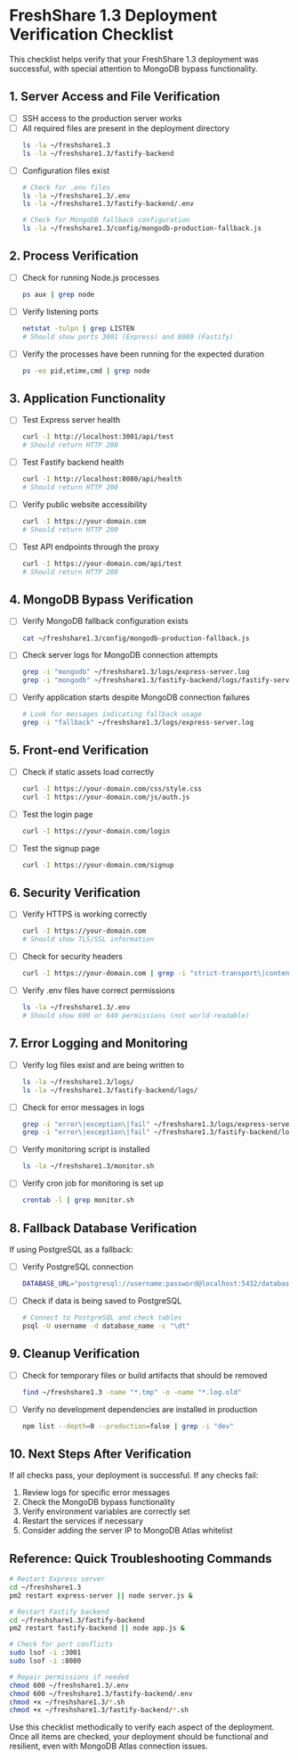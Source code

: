 # FreshShare 1.3 Deployment Verification Checklist

This checklist helps verify that your FreshShare 1.3 deployment was successful, with special attention to MongoDB bypass functionality.

## 1. Server Access and File Verification

- [ ] SSH access to the production server works
- [ ] All required files are present in the deployment directory
  ```bash
  ls -la ~/freshshare1.3
  ls -la ~/freshshare1.3/fastify-backend
  ```
- [ ] Configuration files exist
  ```bash
  # Check for .env files
  ls -la ~/freshshare1.3/.env
  ls -la ~/freshshare1.3/fastify-backend/.env

  # Check for MongoDB fallback configuration
  ls -la ~/freshshare1.3/config/mongodb-production-fallback.js
  ```

## 2. Process Verification

- [ ] Check for running Node.js processes
  ```bash
  ps aux | grep node
  ```
- [ ] Verify listening ports
  ```bash
  netstat -tulpn | grep LISTEN
  # Should show ports 3001 (Express) and 8080 (Fastify)
  ```
- [ ] Verify the processes have been running for the expected duration
  ```bash
  ps -eo pid,etime,cmd | grep node
  ```

## 3. Application Functionality

- [ ] Test Express server health
  ```bash
  curl -I http://localhost:3001/api/test
  # Should return HTTP 200
  ```
- [ ] Test Fastify backend health
  ```bash
  curl -I http://localhost:8080/api/health
  # Should return HTTP 200
  ```
- [ ] Verify public website accessibility
  ```bash
  curl -I https://your-domain.com
  # Should return HTTP 200
  ```
- [ ] Test API endpoints through the proxy
  ```bash
  curl -I https://your-domain.com/api/test
  # Should return HTTP 200
  ```

## 4. MongoDB Bypass Verification

- [ ] Verify MongoDB fallback configuration exists
  ```bash
  cat ~/freshshare1.3/config/mongodb-production-fallback.js
  ```
- [ ] Check server logs for MongoDB connection attempts
  ```bash
  grep -i "mongodb" ~/freshshare1.3/logs/express-server.log
  grep -i "mongodb" ~/freshshare1.3/fastify-backend/logs/fastify-server.log
  ```
- [ ] Verify application starts despite MongoDB connection failures
  ```bash
  # Look for messages indicating fallback usage
  grep -i "fallback" ~/freshshare1.3/logs/express-server.log
  ```

## 5. Front-end Verification

- [ ] Check if static assets load correctly
  ```bash
  curl -I https://your-domain.com/css/style.css
  curl -I https://your-domain.com/js/auth.js
  ```
- [ ] Test the login page
  ```bash
  curl -I https://your-domain.com/login
  ```
- [ ] Test the signup page
  ```bash
  curl -I https://your-domain.com/signup
  ```

## 6. Security Verification

- [ ] Verify HTTPS is working correctly
  ```bash
  curl -I https://your-domain.com
  # Should show TLS/SSL information
  ```
- [ ] Check for security headers
  ```bash
  curl -I https://your-domain.com | grep -i "strict-transport\|content-security\|x-frame\|x-xss"
  ```
- [ ] Verify .env files have correct permissions
  ```bash
  ls -la ~/freshshare1.3/.env
  # Should show 600 or 640 permissions (not world-readable)
  ```

## 7. Error Logging and Monitoring

- [ ] Verify log files exist and are being written to
  ```bash
  ls -la ~/freshshare1.3/logs/
  ls -la ~/freshshare1.3/fastify-backend/logs/
  ```
- [ ] Check for error messages in logs
  ```bash
  grep -i "error\|exception\|fail" ~/freshshare1.3/logs/express-server.log
  grep -i "error\|exception\|fail" ~/freshshare1.3/fastify-backend/logs/fastify-server.log
  ```
- [ ] Verify monitoring script is installed
  ```bash
  ls -la ~/freshshare1.3/monitor.sh
  ```
- [ ] Verify cron job for monitoring is set up
  ```bash
  crontab -l | grep monitor.sh
  ```

## 8. Fallback Database Verification

If using PostgreSQL as a fallback:

- [ ] Verify PostgreSQL connection
  ```bash
  DATABASE_URL="postgresql://username:password@localhost:5432/database_name" node -e "const { Pool } = require('pg'); const pool = new Pool({ connectionString: process.env.DATABASE_URL }); pool.query('SELECT NOW()', (err, res) => { if (err) { console.error('PostgreSQL connection error:', err); } else { console.log('PostgreSQL connection successful:', res.rows[0]); } pool.end(); });"
  ```
- [ ] Check if data is being saved to PostgreSQL
  ```bash
  # Connect to PostgreSQL and check tables
  psql -U username -d database_name -c "\dt"
  ```

## 9. Cleanup Verification

- [ ] Check for temporary files or build artifacts that should be removed
  ```bash
  find ~/freshshare1.3 -name "*.tmp" -o -name "*.log.old"
  ```
- [ ] Verify no development dependencies are installed in production
  ```bash
  npm list --depth=0 --production=false | grep -i "dev"
  ```

## 10. Next Steps After Verification

If all checks pass, your deployment is successful. If any checks fail:

1. Review logs for specific error messages
2. Check the MongoDB bypass functionality
3. Verify environment variables are correctly set
4. Restart the services if necessary
5. Consider adding the server IP to MongoDB Atlas whitelist

## Reference: Quick Troubleshooting Commands

```bash
# Restart Express server
cd ~/freshshare1.3
pm2 restart express-server || node server.js &

# Restart Fastify backend
cd ~/freshshare1.3/fastify-backend
pm2 restart fastify-backend || node app.js &

# Check for port conflicts
sudo lsof -i :3001
sudo lsof -i :8080

# Repair permissions if needed
chmod 600 ~/freshshare1.3/.env
chmod 600 ~/freshshare1.3/fastify-backend/.env
chmod +x ~/freshshare1.3/*.sh
chmod +x ~/freshshare1.3/fastify-backend/*.sh
```

Use this checklist methodically to verify each aspect of the deployment. Once all items are checked, your deployment should be functional and resilient, even with MongoDB Atlas connection issues.
